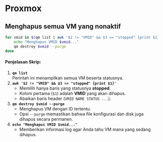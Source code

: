# Proxmox

## Menghapus  semua VM yang nonaktif&#x20;

```bash
for vmid in $(qm list | awk '$2 != "VMID" && $3 == "stopped" {print $1}'); do
    echo "Menghapus VMID $vmid..."
    qm destroy $vmid --purge
done

```

#### Penjelasan Skrip:

1. **`qm list`**\
   Perintah ini menampilkan semua VM beserta statusnya.
2. **`awk '$2 != "VMID" && $3 == "stopped" {print $1}'`**
   * Memilih hanya baris yang statusnya **stopped**.
   * Kolom pertama (`$1`) adalah **VMID** yang akan dihapus.
   * Abaikan baris header (`VMID NAME STATUS ...`).
3. **`qm destroy $vmid --purge`**
   * Menghapus VM dengan ID tertentu.
   * Opsi `--purge` memastikan bahwa file konfigurasi dan disk juga dihapus secara permanen.
4. **`echo "Menghapus VMID $vmid..."`**
   * Memberikan informasi log agar Anda tahu VM mana yang sedang dihapus.

